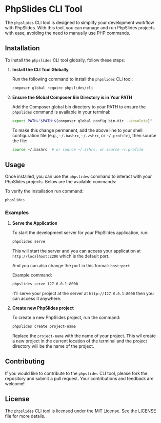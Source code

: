 # PhpSlides CLI Tool

The `phpslides` CLI tool is designed to simplify your development workflow with PhpSlides. With this tool, you can manage and run PhpSlides projects with ease, avoiding the need to manually use PHP commands.

## Installation

To install the `phpslides` CLI tool globally, follow these steps:

1. **Install the CLI Tool Globally**

   Run the following command to install the `phpslides` CLI tool:

   ```bash
   composer global require phpslides/cli
   ```

2. **Ensure the Global Composer Bin Directory is in Your PATH**

   Add the Composer global bin directory to your PATH to ensure the `phpslides` command is available in your terminal:

   ```bash
   export PATH="$PATH:$(composer global config bin-dir --absolute)"
   ```

   To make this change permanent, add the above line to your shell configuration file (e.g., `~/.bashrc`, `~/.zshrc`, or `~/.profile`), then source the file:

   ```bash
   source ~/.bashrc  # or source ~/.zshrc, or source ~/.profile
   ```

## Usage

Once installed, you can use the `phpslides` command to interact with your PhpSlides projects. Below are the available commands:

To verify the installation run command:

```bash
phpslides
```

### Examples

1. **Serve the Application**

   To start the development server for your PhpSlides application, run:

   ```bash
   phpslides serve
   ```

   This will start the server and you can access your application at `http://localhost:2200` which is the default port.

   And you can also change the port in this format: `host:port`

   Example command:

   ```bash
   phpslides serve 127.0.0.1:8000
   ```

   It'll serve your project at the server at `http://127.0.0.1:8000` then you can access it anywhere.

2. **Create new PhpSlides project**

   To create a new PhpSlides project, run the command:

   ```bash
   phpslides create project-name
   ```

   Replace the `project-name` with the name of your project.
   This wll create a new project in the current location of the terminal and the project directory will be the name of the project.

## Contributing

If you would like to contribute to the `phpslides` CLI tool, please fork the repository and submit a pull request. Your contributions and feedback are welcome!

## License

The `phpslides` CLI tool is licensed under the MIT License. See the [LICENSE](https://github.com/PhpSlides/cli/blob/main/LICENSE) file for more details.
